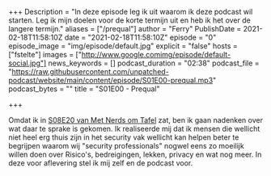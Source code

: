 +++
Description = "In deze episode leg ik uit waarom ik deze podcast wil starten. Leg ik mijn doelen voor de korte termijn uit en heb ik het over de langere termijn."
aliases = ["/prequal"]
author = "Ferry"
PublishDate = 2021-02-18T11:58:10Z
date = "2021-02-18T11:58:10Z"
episode = "0"
episode_image = "img/episode/default.jpg"
explicit = "false"
hosts = ["fstelte"]
images = ["http://www.google.comimg/episode/default-social.jpg"]
news_keywords = []
podcast_duration = "02:38"
podcast_file = "https://raw.githubusercontent.com/unpatched-podcast/website/main/content/episode/S01E00-prequal.mp3"
podcast_bytes = ""
title = "S01E00 - Prequal"

+++

Omdat ik in [S08E20 van Met Nerds om Tafel](https://www.metnerdsomtafel.nl/podcast/s08e20-cybersecurity-consultancy-met-ferry-stelte-epiphany.html) zat, ben ik gaan nadenken over wat daar te sprake is gekomen. Ik realiseerde mij dat ik mensen die wellicht niet heel erg thuis zijn in het security vak wellicht kan helpen beter te begrijpen waarom wij "security professionals" nogwel eens zo moeilijk willen doen over Risico's, bedreigingen, lekken, privacy en wat nog meer. In deze voor aflevering stel ik mij zelf en de podcast voor.
